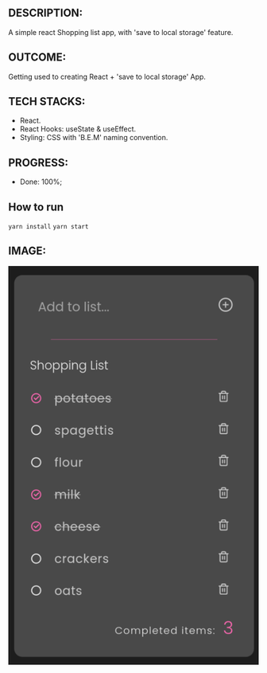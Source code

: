 ## DESCRIPTION:
A simple react Shopping list app, with 'save to local storage' feature.

## OUTCOME:
Getting used to creating React + 'save to local storage' App.

## TECH STACKS:
- React.
- React Hooks: useState & useEffect.
- Styling: CSS with 'B.E.M' naming convention.

## PROGRESS:
- Done: 100%;

## How to run
`yarn install`
`yarn start`


## IMAGE:
![Screenshot of the site](./screenshots/49.todoApp2.png)